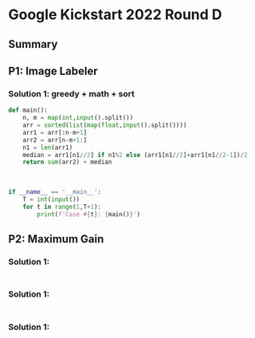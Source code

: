 # Google Kickstart 2022 Round D

## Summary

##  P1: Image Labeler

### Solution 1:  greedy + math + sort

```py
def main():
    n, m = map(int,input().split())
    arr = sorted(list(map(float,input().split())))
    arr1 = arr[:n-m+1]
    arr2 = arr[n-m+1:]
    n1 = len(arr1)
    median = arr1[n1//2] if n1%2 else (arr1[n1//2]+arr1[n1//2-1])/2
    return sum(arr2) + median
    
    
    
if __name__ == '__main__':
    T = int(input())
    for t in range(1,T+1):
        print(f'Case #{t}: {main()}')
```

## P2: Maximum Gain

### Solution 1: 

```py

```

##

### Solution 1: 

```py

```

##

### Solution 1: 

```py

```